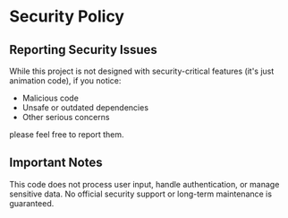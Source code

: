 # Security Policy
## Reporting Security Issues
While this project is not designed with security-critical features (it's just animation code), if you notice:
- Malicious code
- Unsafe or outdated dependencies
- Other serious concerns
  
please feel free to report them.
## Important Notes
This code does not process user input, handle authentication, or manage sensitive data.
No official security support or long-term maintenance is guaranteed.
